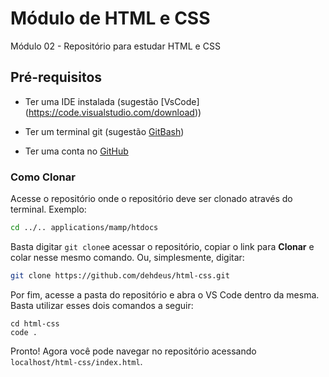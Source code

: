 # Módulo de HTML e CSS
Módulo 02 - Repositório para estudar HTML e CSS

## Pré-requisitos

- Ter uma IDE instalada (sugestão [VsCode] (https://code.visualstudio.com/download))

- Ter um terminal git (sugestão [GitBash](https://git-scm.com/downloads))

- Ter uma conta no [GitHub](https://github.com)

### Como Clonar

Acesse o repositório onde o repositório deve ser clonado através do terminal. Exemplo:

```sh
cd ../.. applications/mamp/htdocs
```

Basta digitar `git clone`e acessar o repositório, copiar o link para **Clonar** e colar nesse mesmo comando. Ou, simplesmente, digitar:

```sh
git clone https://github.com/dehdeus/html-css.git
```

Por fim, acesse a pasta do repositório e abra o VS Code dentro da mesma. Basta utilizar esses dois comandos a seguir:

```
cd html-css
code .
```

Pronto! Agora você pode navegar no repositório acessando  `localhost/html-css/index.html`.